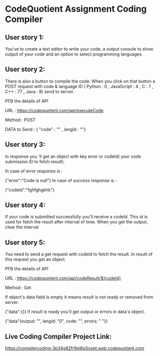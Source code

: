 # CodeQuotient Assignment Coding Compiler

## User story 1:

You've to create a text editor to write your code, a output console to show output of your code and an option to select programming languages.

## User story 2:

There is also a button to compile the code. When you click on that button a POST request with code & language ID ( Python : 0 , JavaScript : 4 , C : 7 , C++ : 77 , Java : 8) send to server.

PFB the details of API

URL : https://codequotient.com/api/executeCode

Method : POST

DATA to Send : { "code" : "" , langId : ""}



## User story 3:

In response you 'll get an object with key error or codeId( your code submission ID to fetch result).

In case of error response is :

{"error":"Code is null"}
In case of success response is :

 {"codeId":"fghfghgkhk"}
## User story 4:

If your code is submitted successfully you'll receive a codeId. This id is used for fetch the result after interval of time. When you get the output, clear the interval

## User story 5:

You need to send a get request with codeId to fetch the result. In result of this request you get an object.

PFB the details of API

URL : https://codequotient.com/api/codeResult/${codeId}

Method : Get

If object's data field is empty it means result is not ready or removed from server.

{"data":{}}
If result is ready you'll get output or errors in data's object.

{"data"{output: "", langid: "0", code: "", errors: " "}}


## Live Coding Compiler Project Link:

https://compilercoding-3p34g82fr9el8g3cept.web.codequotient.com
